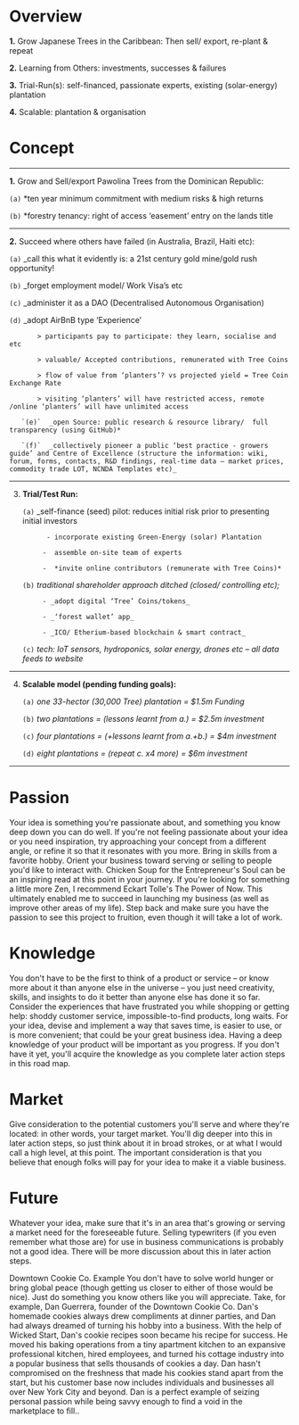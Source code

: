 
# Overview

**1.**  Grow Japanese Trees in the Caribbean:  Then sell/ export, re-plant & repeat

**2.**  Learning from Others: investments, successes & failures

**3.**  Trial-Run(s): self-financed,  passionate experts, existing (solar-energy) plantation

**4.**  Scalable: plantation & organisation

# Concept

 ------
**1.** Grow and Sell/export Pawolina Trees from the Dominican Republic:


  `(a)`    *ten year minimum commitment with medium risks & high returns
   
  `(b)`    *forestry tenancy: right of access ‘easement’ entry on the lands title
                                  
 ------               
**2.** Succeed where others have failed (in Australia, Brazil, Haiti etc):
 
   `(a)`  _call this what it evidently is: a 21st century gold mine/gold rush opportunity!
 
   `(b)`  _forget employment model/ Work Visa’s etc
    
   `(c)`  _administer it as a DAO (Decentralised Autonomous Organisation)
   
   `(d)`  _adopt AirBnB type ‘Experience’
   
           > participants pay to participate: they learn, socialise and etc 
            
           > valuable/ Accepted contributions, remunerated with Tree Coins
     
           > flow of value from ‘planters’? vs projected yield = Tree Coin Exchange Rate
    
           > visiting ‘planters’ will have restricted access, remote /online ‘planters’ will have unlimited access
     
       `(e)`  _open Source: public research & resource library/  full transparency (using GitHub)*
   
       `(f)`  _collectively pioneer a public ‘best practice - growers guide’ and Centre of Excellence (structure the information: wiki, forum, forms, contacts, R&D findings, real-time data – market prices, commodity trade LOT, NCNDA Templates etc)_
 ------

3. **Trial/Test Run:**


      `(a)`  _self-finance (seed) pilot: reduces initial risk prior to presenting initial investors
   
             - incorporate existing Green-Energy (solar) Plantation
      
            -  assemble on-site team of experts
     
            -  *invite online contributors (remunerate with Tree Coins)*
    
      `(b)`  _traditional shareholder approach ditched (closed/ controlling etc);_
   
            - _adopt digital ‘Tree’ Coins/tokens_
     
            - _‘forest wallet’ app_ 
    
            - _ICO/ Etherium-based blockchain & smart contract_

      `(c)`	 _tech: IoT sensors, hydroponics, solar energy, drones etc – all data feeds to website_
 
 ------
 
4. **Scalable model (pending funding goals):**

      `(a)`   _one 33-hector (30,000 Tree) plantation = $1.5m Funding_
   
      `(b)`	  _two plantations = (lessons learnt from a.)  = $2.5m investment_
   
      `(c)`   _four plantations = (+lessons learnt from a.+b.)  = $4m investment_
   
      `(d)`   _eight plantations = (repeat c. x4 more) = $6m investment_
 ------

# Passion
Your idea is something you're passionate about, and something you know deep down you can do well. If you're not feeling passionate about your idea or you need inspiration, try approaching your concept from a different angle, or refine it so that it resonates with you more. Bring in skills from a favorite hobby. Orient your business toward serving or selling to people you'd like to interact with. Chicken Soup for the Entrepreneur's Soul can be an inspiring read at this point in your journey. If you're looking for something a little more Zen, I recommend Eckart Tolle's The Power of Now. This ultimately enabled me to succeed in launching my business (as well as improve other areas of my life). Step back and make sure you have the passion to see this project to fruition, even though it will take a lot of work.

# Knowledge
You don't have to be the first to think of a product or service – or know more about it than anyone else in the universe – you just need creativity, skills, and insights to do it better than anyone else has done it so far. Consider the experiences that have frustrated you while shopping or getting help: shoddy customer service, impossible-to-find products, long waits. For your idea, devise and implement a way that saves time, is easier to use, or is more convenient; that could be your great business idea. Having a deep knowledge of your product will be important as you progress. If you don't have it yet, you'll acquire the knowledge as you complete later action steps in this road map.

# Market
Give consideration to the potential customers you'll serve and where they're located: in other words, your target market. You'll dig deeper into this in later action steps, so just think about it in broad strokes, or at what I would call a high level, at this point. The important consideration is that you believe that enough folks will pay for your idea to make it a viable business.

# Future
Whatever your idea, make sure that it's in an area that's growing or serving a market need for the foreseeable future. Selling typewriters (if you even remember what those are) for use in business communications is probably not a good idea. There will be more discussion about this in later action steps.
 
Downtown Cookie Co. Example
You don't have to solve world hunger or bring global peace (though getting us closer to either of those would be nice). Just do something you know others like you will appreciate. Take, for example, Dan Guerrera, founder of the Downtown Cookie Co. Dan's homemade cookies always drew compliments at dinner parties, and Dan had always dreamed of turning his hobby into a business. With the help of Wicked Start, Dan's cookie recipes soon became his recipe for success. He moved his baking operations from a tiny apartment kitchen to an expansive professional kitchen, hired employees, and turned his cottage industry into a popular business that sells thousands of cookies a day. Dan hasn't compromised on the freshness that made his cookies stand apart from the start, but his customer base now includes individuals and businesses all over New York City and beyond. Dan is a perfect example of seizing personal passion while being savvy enough to find a void in the marketplace to fill..
